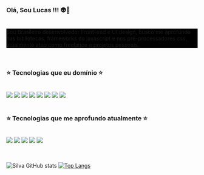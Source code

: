 <h3> Olá, Sou Lucas !!! 👽🚀</h3>
<br/>



<div style="background: #000;width:100%>
<p style="color:#f1f1f1;padding:1rem;">
Sou Brasileiro desenvolvedor Front-end e UI design, busco me aprofunda nas bibliotecas, frameworks do javascript e nos pré-processadores css, atualmente atuo como freelance e projetos pessoais.
</p>
</div>




<br/>


### ⭐ Tecnologias que eu domínio ⭐ 
<div style="display: inline_block"><br/>
<img aling="center" src="https://img.shields.io/badge/HTML5-7c3aed?style=for-the-badge&logo=html5&logoColor=white">
<img aling="center" src="https://img.shields.io/badge/CSS3-7c3aed?style=for-the-badge&logo=css3&logoColor=white">
<img aling="center" src="https://img.shields.io/badge/JavaScript-7c3aed?style=for-the-badge&logo=javascript&logoColor=white">
<img aling="center" src="https://img.shields.io/badge/Node.js-7c3aed?style=for-the-badge&logo=node.js&logoColor=white">
<img aling="center" src="https://img.shields.io/badge/React-7c3aed?style=for-the-badge&logo=react&logoColor=white">
<img aling="center" src="https://img.shields.io/badge/React_Router-7c3aed?style=for-the-badge&logo=react-router&logoColor=white">
<img aling="center" src="https://img.shields.io/badge/Redux-7c3aed?style=for-the-badge&logo=redux&logoColor=white">
<img aling="center" src="https://img.shields.io/badge/Figma-7c3aed?style=for-the-badge&logo=figma&logoColor=white">


</div>


<br/>

### ⭐ Tecnologias que me aprofundo atualmente ⭐
<div style="display: inline_block"><br/>
<img aling="center" src="https://img.shields.io/badge/Sass-7c3aed?style=for-the-badge&logo=sass&logoColor=white">
<img aling="center" src="https://img.shields.io/badge/TypeScript-7c3aed?style=for-the-badge&logo=typescript&logoColor=white">
<img aling="center" src="https://img.shields.io/badge/next.js-7c3aed?style=for-the-badge&logo=next.js&logoColor=white">
<img aling="center"src="https://img.shields.io/badge/Svelte-7c3aed?style=for-the-badge&logo=svelte&logoColor=white"
>
<img aling="center" src="https://img.shields.io/badge/less-7c3aed?style=for-the-badge&logo=less&logoColor=white">



</div>


<br/>
<br/>

![Silva GitHub stats](https://github-readme-stats.vercel.app/api?username=Lucassocorrosilva7&show_icons=true&theme=cobalt)
[![Top Langs](https://github-readme-stats.vercel.app/api/top-langs/?username=Lucassocorrosilva7&layout=compact)](https://github.com/Lucassocorrosilva7/github-readme-stats)
